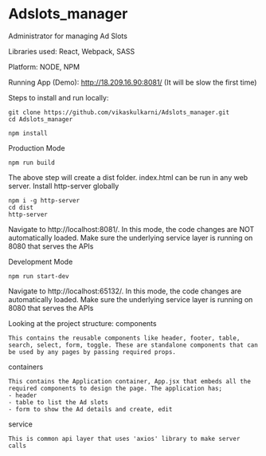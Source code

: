 # Adslots_manager
Administrator for managing Ad Slots

Libraries used:
React, Webpack, SASS

Platform:
NODE, NPM

Running App (Demo): http://18.209.16.90:8081/ (It will be slow the first time)

Steps to install and run locally:

    git clone https://github.com/vikaskulkarni/Adslots_manager.git
    cd Adslots_manager

    npm install

Production Mode

    npm run build
  
The above step will create a dist folder. index.html can be run in any web server.
Install http-server globally

    npm i -g http-server
    cd dist
    http-server
  
Navigate to http://localhost:8081/. In this mode, the code changes are NOT automatically loaded. Make sure the underlying service layer is running on 8080 that serves the APIs
  
Development Mode

    npm run start-dev
  
Navigate to http://localhost:65132/. In this mode, the code changes are automatically loaded. Make sure the underlying service layer is running on 8080 that serves the APIs


Looking at the project structure:
components

    This contains the reusable components like header, footer, table, search, select, form, toggle. These are standalone components that can be used by any pages by passing required props.

containers

    This contains the Application container, App.jsx that embeds all the required components to design the page. The application has;
    - header
    - table to list the Ad slots
    - form to show the Ad details and create, edit

service

    This is common api layer that uses 'axios' library to make server calls
